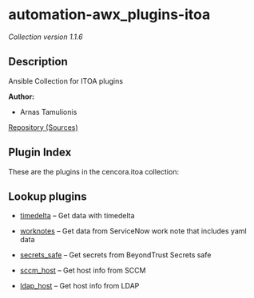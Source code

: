 # automation-awx_plugins-itoa

*Collection version 1.1.6*

## Description

Ansible Collection for ITOA plugins

<strong>Author:</strong>

- Arnas Tamulionis

<a aria-role="button" href="https://github.com/abcorp-itops/automation-awx_plugins-itoa" rel="noopener external" target="_blank">Repository (Sources)</a>

## Plugin Index

These are the plugins in the cencora.itoa collection:

## Lookup plugins

- [timedelta](https://github.com/abcorp-itops/automation-awx_plugins-itoa/blob/main/docs/cencora.itoa.timedelta_lookup.rst) – Get data with timedelta

- [worknotes](https://github.com/abcorp-itops/automation-awx_plugins-itoa/blob/main/docs/cencora.itoa.worknotes_data_lookup.rst) – Get data from ServiceNow work note that includes yaml data

- [secrets_safe](https://github.com/abcorp-itops/automation-awx_plugins-itoa/blob/main/docs/cencora.itoa.secrets_safe_lookup.rst) – Get secrets from BeyondTrust Secrets safe

- [sccm_host](https://github.com/abcorp-itops/automation-awx_plugins-itoa/blob/main/docs/cencora.itoa.sccm_host_lookup.rst) – Get host info from SCCM

- [ldap_host](https://github.com/abcorp-itops/automation-awx_plugins-itoa/blob/main/docs/cencora.itoa.ldap_host_lookup.rst) – Get host info from LDAP
